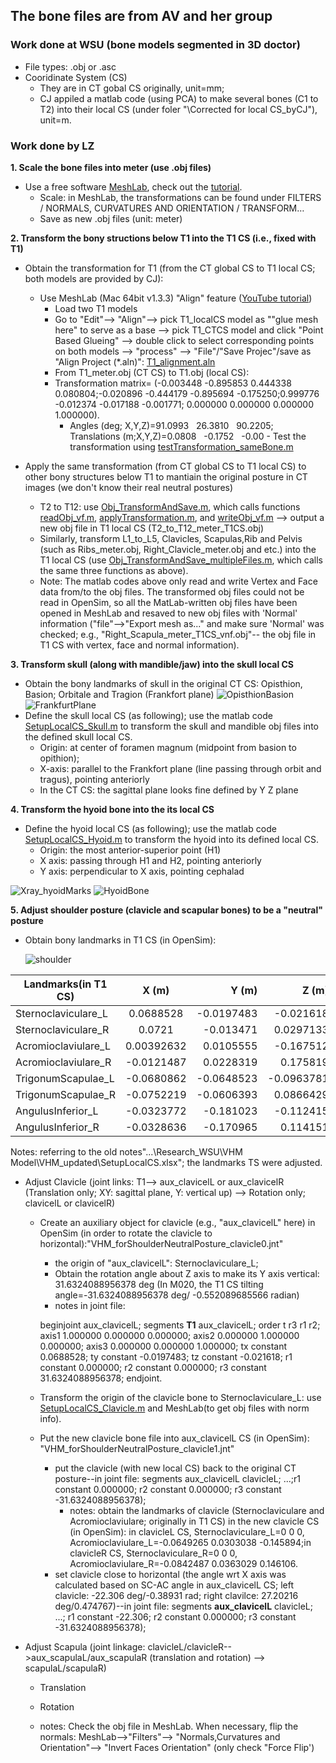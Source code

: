 ## The bone files are from AV and her group 
### Work done at WSU (bone models segmented in 3D doctor)
- File types: .obj or .asc 
- Cooridinate System (CS)
   - They are in CT gobal CS originally, unit=mm;
   -  CJ appiled a matlab code (using PCA) to make several bones (C1 to T2) into their local CS (under foler "\Corrected for local CS_byCJ"), unit=m.


### Work done by LZ
**1. Scale the bone files into meter (use .obj files)**
  - Use a free software [MeshLab](http://www.meshlab.net/), check out the [tutorial](http://www.cse.iitd.ac.in/~mcs112609/Meshlab%20Tutorial.pdf).
    - Scale: in MeshLab, the transformations can be found under FILTERS / NORMALS, CURVATURES AND ORIENTATION / TRANSFORM… 
    - Save as new .obj files (unit: meter)

**2. Transform the bony structions below T1 into the T1 CS (i.e., fixed with T1)**
- Obtain the transformation for T1 (from the CT global CS to T1 local CS; both models are provided by CJ): 
  - Use MeshLab (Mac 64bit v1.3.3) "Align" feature ([YouTube tutorial](https://www.youtube.com/watch?v=4g9Hap4rX0k))
    - Load two T1 models
    - Go to "Edit"--> "Align"-->  pick T1_localCS model as ""glue mesh here" to serve as a base --> pick T1_CTCS model and click "Point Based Glueing" --> double click to select corresponding points on both models --> "process" --> "File"/"Save Projec"/save as "Align Project (*.aln)": [T1_alignment.aln](T1_alignment.aln)
    - From T1_meter.obj (CT CS) to T1.obj (local CS): 
    - Transformation matrix= (-0.003448 -0.895853 0.444338 0.080804;-0.020896 -0.444179 -0.895694 -0.175250;0.999776 -0.012374 -0.017188 -0.001771; 0.000000 0.000000 0.000000 1.000000).
      - Angles (deg; X,Y,Z)=91.0993   26.3810   90.2205; Translations (m;X,Y,Z)=0.0808   -0.1752   -0.00    - Test the transformation using [testTransformation_sameBone.m](testTransformation_sameBone.m)
    
- Apply the same transformation (from CT global CS to T1 local CS) to other bony structures below T1 to mantiain the original posture in CT images (we don't know their real  neutral postures)
  - T2 to T12: use [Obj_TransformAndSave.m](Obj_TransformAndSave.m), which calls functions [readObj_vf.m](functions/readObj_vf.m), [applyTransformation.m](functions/applyTransformation.m), and [writeObj_vf.m](functions/writeObj_vf.m) --> output a new obj file in T1 local CS (T2_to_T12_meter_T1CS.obj)
  - Similarly, transform L1_to_L5, Clavicles, Scapulas,Rib and Pelvis (such as Ribs_meter.obj, Right_Clavicle_meter.obj and etc.) into the T1 local CS (use [Obj_TransformAndSave_multipleFiles.m](Obj_TransformAndSave_multipleFiles.m), which calls the same three functions as above).
  - Note: The matlab codes above only read and write Vertex and Face data from/to the obj files. The transformed obj files could not be read in OpenSim, so all the MatLab-written obj files have been opened in MeshLab and resaved to new obj files with 'Normal' information ("file"-->"Export mesh as..." and make sure 'Normal' was checked; e.g., "Right_Scapula_meter_T1CS_vnf.obj"-- the obj file in T1 CS with vertex, face and normal information).
  

**3. Transform skull (along with mandible/jaw) into the skull local CS**
- Obtain the bony landmarks of skull in the original CT CS: Opisthion, Basion; Orbitale and Tragion (Frankfort plane)
  ![OpisthionBasion](pictures/OpisthionBasion.jpg "OpisthionBasion") ![FrankfurtPlane](pictures/FrankfurtPlane2.jpg "FrankfurtPlane")
- Define the skull local CS (as following); use the matlab code [SetupLocalCS_Skull.m](SetupLocalCS_Skull.m) to transform the skull and mandible obj files into the defined skull local CS.   
  - Origin: at center of foramen magnum (midpoint from basion to opithion); 
  - X-axis:  parallel to the Frankfort plane (line passing through orbit and tragus), pointing anteriorly
  - In the CT CS:  the sagittal plane looks fine  defined by Y Z  plane

**4. Transform the hyoid bone into the its local CS**
  -  Define the hyoid local CS (as following); use the matlab code [SetupLocalCS_Hyoid.m](SetupLocalCS_Hyoid.m) to transform the hyoid into its defined local CS.
  	  - Origin: the most anterior-superior point (H1)
	  - X axis: passing through H1 and H2, pointing anteriorly
	  - Y axis: perpendicular to X axis, pointing cephalad
	  
![Xray_hyoidMarks](pictures/Xray_hyoidMarks_small.png "Xray_hyoidMarks") 
![HyoidBone](pictures/Hyoid_muscleAttachments.jpg "HyoidBone")

**5. Adjust shoulder posture (clavicle and scapular bones) to be a "neutral" posture**
  -  Obtain bony landmarks in T1 CS (in OpenSim): 
  
     ![shoulder](pictures/Shoulder_landmarks.jpg "Shoulder_landmarks")

  |Landmarks(in T1 CS)|	 X (m)   |  Y (m)    |	 Z (m)    |
  | -------------     |:--------:| ---------:| ----------:|
  |Sternoclaviculare_L|	0.0688528 |-0.0197483|	-0.021618 |
  |Sternoclaviculare_R|	0.0721    |-0.013471 |	0.0297133 |
  |Acromioclaviulare_L|	0.00392632| 0.0105555|	-0.167512 |
  |Acromioclaviulare_R|	-0.0121487| 0.0228319|	0.175819  |
  |TrigonumScapulae_L |	-0.0680862|-0.0648523|	-0.0963781|
  |TrigonumScapulae_R |	-0.0752219|-0.0606393|	 0.0866429|
  |AngulusInferior_L  |	-0.0323772|-0.181023 |	-0.112415 |
  |AngulusInferior_R  |	-0.0328636|-0.170965 |	0.114151  |
 
  Notes: referring to the old notes"...\Research_WSU\VHM Model\VHM_updated\SetupLocalCS.xlsx"; the landmarks TS  were adjusted.
  
  -  Adjust Clavicle (joint links: T1--> aux_clavicelL or aux_clavicelR (Translation only; XY: sagittal plane, Y: vertical up) --> Rotation only; clavicelL or clavicelR)
     - Create an auxiliary object for clavicle (e.g., "aux_clavicelL" here) in OpenSim (in order to rotate the clavicle to horizontal):"VHM_forShoulderNeutralPosture_clavicle0.jnt"
       - the origin of "aux_clavicelL": Sternoclaviculare_L;
       - Obtain the rotation angle about Z axis to make its Y axis vertical: 31.6324088956378 deg (In M020, the T1 CS tilting angle=-31.6324088956378 deg/ -0.552089685566 radian)
       - notes in joint file: 
       
       beginjoint aux_clavicelL;  segments **T1** aux_clavicelL;  order t r3 r1 r2; axis1 1.000000 0.000000 0.000000; axis2 0.000000 1.000000 0.000000; axis3 0.000000 0.000000 1.000000; tx  constant 0.0688528; ty  constant -0.0197483; tz  constant -0.021618; r1  constant 0.000000; r2  constant 0.000000; r3  constant 31.6324088956378; endjoint.

     - Transform the origin of the clavicle bone to Sternoclaviculare_L: use [SetupLocalCS_Clavicle.m](SetupLocalCS_Clavicle.m) and MeshLab(to get obj files with norm info).
     - Put the new clavicle bone file into aux_clavicelL CS (in OpenSim): "VHM_forShoulderNeutralPosture_clavicle1.jnt"
       - put the clavicle (with new local CS) back to the original CT posture--in joint file: segments aux_clavicelL clavicleL; ...;r1  constant 0.000000; r2  constant 0.000000; r3  constant -31.6324088956378); 
         - notes: obtain the landmarks of clavicle (Sternoclaviculare and Acromioclaviulare; originally in T1 CS) in the new clavicle CS (in OpenSim): in clavicleL CS, Sternoclaviculare_L=0 0 0, Acromioclaviulare_L=-0.0649265 0.0303038 -0.145894;in clavicleR CS, Sternoclaviculare_R=0 0 0, Acromioclaviulare_R=-0.0842487 0.0363029 0.146106.	 
       - set clavicle  close to horizontal (the angle wrt X axis was calculated based on SC-AC angle in aux_clavicelL CS; left clavicle: -22.306 deg/-0.38931 rad; right clavilce: 27.20216 deg/0.474767)--in joint file: segments **aux_clavicelL** clavicleL; ...; r1  constant -22.306; r2  constant 0.000000; r3  constant -31.6324088956378);
     
     
  -  Adjust Scapula (joint linkage: clavicleL/clavicleR-->aux_scapulaL/aux_scapulaR (translation and rotation) --> scapulaL/scapulaR)
     - Translation
     - Rotation
     
     - notes: Check the obj file in MeshLab. When necessary, flip the normals: MeshLab-->"Filters"--> "Normals,Curvatures and Orientation"--> "Invert Faces Orientation" (only check "Force Flip')
  
 
